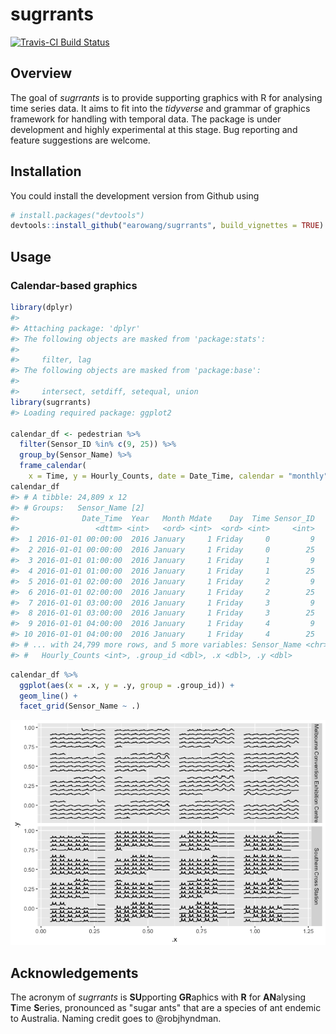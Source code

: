 
<!-- README.md is generated from README.Rmd. Please edit that file -->
sugrrants
=========

[![Travis-CI Build Status](https://travis-ci.org/earowang/sugrrants.svg?branch=master)](https://travis-ci.org/earowang/sugrrants)

Overview
--------

The goal of *sugrrants* is to provide supporting graphics with R for analysing time series data. It aims to fit into the *tidyverse* and grammar of graphics framework for handling with temporal data. The package is under development and highly experimental at this stage. Bug reporting and feature suggestions are welcome.

Installation
------------

You could install the development version from Github using

``` r
# install.packages("devtools")
devtools::install_github("earowang/sugrrants", build_vignettes = TRUE)
```

Usage
-----

### Calendar-based graphics

``` r
library(dplyr)
#> 
#> Attaching package: 'dplyr'
#> The following objects are masked from 'package:stats':
#> 
#>     filter, lag
#> The following objects are masked from 'package:base':
#> 
#>     intersect, setdiff, setequal, union
library(sugrrants)
#> Loading required package: ggplot2

calendar_df <- pedestrian %>%
  filter(Sensor_ID %in% c(9, 25)) %>%
  group_by(Sensor_Name) %>%
  frame_calendar(
    x = Time, y = Hourly_Counts, date = Date_Time, calendar = "monthly")
calendar_df
#> # A tibble: 24,809 x 12
#> # Groups:   Sensor_Name [2]
#>              Date_Time  Year   Month Mdate    Day  Time Sensor_ID
#>                 <dttm> <int>   <ord> <int>  <ord> <int>     <int>
#>  1 2016-01-01 00:00:00  2016 January     1 Friday     0         9
#>  2 2016-01-01 00:00:00  2016 January     1 Friday     0        25
#>  3 2016-01-01 01:00:00  2016 January     1 Friday     1         9
#>  4 2016-01-01 01:00:00  2016 January     1 Friday     1        25
#>  5 2016-01-01 02:00:00  2016 January     1 Friday     2         9
#>  6 2016-01-01 02:00:00  2016 January     1 Friday     2        25
#>  7 2016-01-01 03:00:00  2016 January     1 Friday     3         9
#>  8 2016-01-01 03:00:00  2016 January     1 Friday     3        25
#>  9 2016-01-01 04:00:00  2016 January     1 Friday     4         9
#> 10 2016-01-01 04:00:00  2016 January     1 Friday     4        25
#> # ... with 24,799 more rows, and 5 more variables: Sensor_Name <chr>,
#> #   Hourly_Counts <int>, .group_id <dbl>, .x <dbl>, .y <dbl>
```

``` r
calendar_df %>%
  ggplot(aes(x = .x, y = .y, group = .group_id)) +
  geom_line() +
  facet_grid(Sensor_Name ~ .)
```

![](figure/calendar-plot-1.png)

Acknowledgements
----------------

The acronym of *sugrrants* is **SU**pporting **GR**aphics with **R** for **AN**alysing **T**ime **S**eries, pronounced as "sugar ants" that are a species of ant endemic to Australia. Naming credit goes to @robjhyndman.
